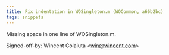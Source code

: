 ```yaml
---
title: Fix indentation in WOSingleton.m (WOCommon, a66b2bc)
tags: snippets
---
```


Missing space in one line of WOSingleton.m.

Signed-off-by: Wincent Colaiuta &lt;win@wincent.com&gt;
